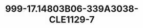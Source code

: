---
title: 999-17.14803B06-339A3038-CLE1129-7
image: 999-17.14803B06-339A3038-CLE1129-7.jpg
brand: classic-collection
layout: vestito
---